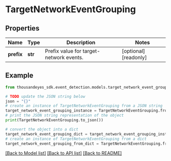 # TargetNetworkEventGrouping


## Properties

Name | Type | Description | Notes
------------ | ------------- | ------------- | -------------
**prefix** | **str** | Prefix value for target-network events. | [optional] [readonly] 

## Example

```python
from thousandeyes_sdk.event_detection.models.target_network_event_grouping import TargetNetworkEventGrouping

# TODO update the JSON string below
json = "{}"
# create an instance of TargetNetworkEventGrouping from a JSON string
target_network_event_grouping_instance = TargetNetworkEventGrouping.from_json(json)
# print the JSON string representation of the object
print(TargetNetworkEventGrouping.to_json())

# convert the object into a dict
target_network_event_grouping_dict = target_network_event_grouping_instance.to_dict()
# create an instance of TargetNetworkEventGrouping from a dict
target_network_event_grouping_from_dict = TargetNetworkEventGrouping.from_dict(target_network_event_grouping_dict)
```
[[Back to Model list]](../README.md#documentation-for-models) [[Back to API list]](../README.md#documentation-for-api-endpoints) [[Back to README]](../README.md)


